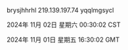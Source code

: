 brysjhhrhl 219.139.197.74 yqqlmgsycl

2024年 11月 02日 星期六 00:30:02 CST

2024年 11月 01日 星期五 16:30:02 GMT
